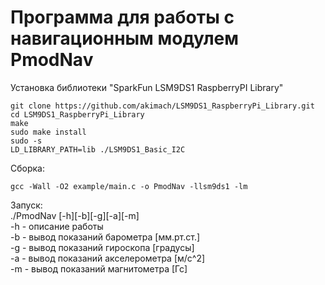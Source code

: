# Программа для работы с навигационным модулем PmodNav

Установка библиотеки "SparkFun LSM9DS1 RaspberryPI Library"  
```
git clone https://github.com/akimach/LSM9DS1_RaspberryPi_Library.git  
cd LSM9DS1_RaspberryPi_Library  
make  
sudo make install  
sudo -s  
LD_LIBRARY_PATH=lib ./LSM9DS1_Basic_I2C  
```

Сборка:  
```
gcc -Wall -O2 example/main.c -o PmodNav -llsm9ds1 -lm  
```

Запуск:  
./PmodNav [-h][-b][-g][-a][-m]  
-h - описание работы  
-b - вывод показаний барометра  [мм.рт.ст.]  
-g - вывод показаний гироскопа  [градусы]  
-a - вывод показаний акселерометра  [м/с^2]  
-m - вывод показаний магнитометра [Гс]  
